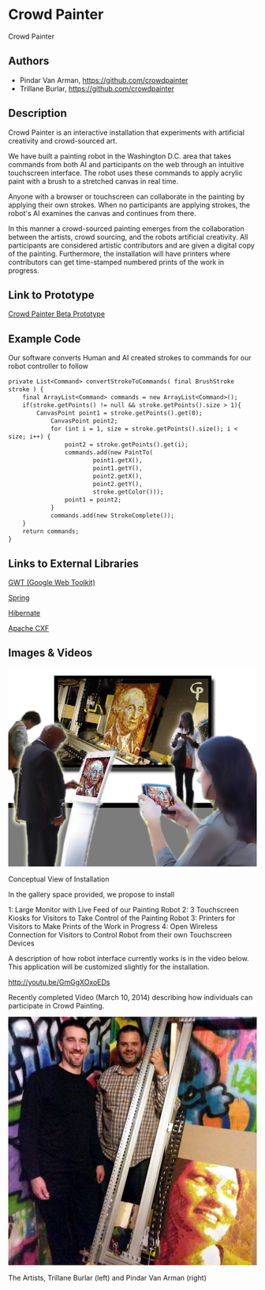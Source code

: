 # Crowd Painter
Crowd Painter

## Authors
- Pindar Van Arman, https://github.com/crowdpainter
- Trillane Burlar, https://github.com/crowdpainter

## Description

Crowd Painter is an interactive installation that experiments with artificial creativity and crowd-sourced art.

We have built a painting robot in the Washington D.C. area that takes commands from both AI and participants on the web through an intuitive touchscreen interface. The robot uses these commands to apply acrylic paint with a brush to a stretched canvas in real time.

Anyone with a browser or touchscreen can collaborate in the painting by applying their own strokes. When no participants are applying strokes, the robot's AI examines the canvas and continues from there.  

In this manner a crowd-sourced painting emerges from the collaboration between the artists, crowd sourcing, and the robots artificial creativity. All participants are considered artistic contributors and are given a digital copy of the painting. Furthermore, the installation will have printers where contributors can get time-stamped numbered prints of the work in progress.


## Link to Prototype
[Crowd Painter Beta Prototype](http://www.crowdpainter.com "Crowd Beta Painter Prototype")


## Example Code
Our software converts Human and AI created strokes to commands for our robot controller to follow
```
private List<Command> convertStrokeToCommands( final BrushStroke stroke ) {
	final ArrayList<Command> commands = new ArrayList<Command>();
	if(stroke.getPoints() != null && stroke.getPoints().size > 1){
	 	CanvasPoint point1 = stroke.getPoints().get(0);
        	CanvasPoint point2;
        	for (int i = 1, size = stroke.getPoints().size(); i < size; i++) {
           	    point2 = stroke.getPoints().get(i);
	            commands.add(new PaintTo(
                    	point1.getX(),
                    	point1.getY(),
                    	point2.getX(),
                    	point2.getY(),
                    	stroke.getColor()));
	            point1 = point2;
        	}
	        commands.add(new StrokeComplete());
	}
	return commands;
}
```
## Links to External Libraries

[GWT (Google Web Toolkit)](http://www.gwtproject.org/ "GWT (Google Web Toolkit)") 

[Spring](http://spring.io/ "Spring")

[Hibernate](http://hibernate.org/ "Hibernate")

[Apache CXF](cxf.apache.org/ "Apache CXF")

## Images & Videos

![installation](project_images/FrontView.jpg?raw=true "installation")

Conceptual View of Installation

In the gallery space provided, we propose to install

1: Large Monitor with Live Feed of our Painting Robot
2: 3 Touchscreen Kiosks for Visitors to Take Control of the Painting Robot
3: Printers for Visitors to Make Prints of the Work in Progress 
4: Open Wireless Connection for Visitors to Control Robot from their own Touchscreen Devices

A description of how robot interface currently works is in the video below.  This application will be customized slightly for the installation.

http://youtu.be/GmGgXOxoEDs

Recently completed Video (March 10, 2014) describing how individuals can participate in Crowd Painting.

![artists](project_images/pindartrillane.jpg?raw=true "artists")

The Artists, Trillane Burlar (left) and Pindar Van Arman (right)


